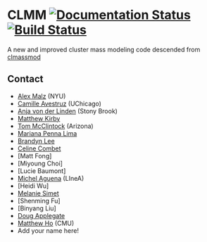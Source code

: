 

# CLMM [![Documentation Status](https://readthedocs.org/projects/clmm/badge/?version=master)](https://clmm.readthedocs.io/en/master/?badge=master) [![Build Status](https://travis-ci.org/LSSTDESC/CLMM.svg?branch=master)](https://travis-ci.org/LSSTDESC/CLMM)

A new and improved cluster mass modeling code descended from [clmassmod](https://github.com/LSSTDESC/clmassmod)

## Contact

* [Alex Malz](https://github.com/aimalz) (NYU)
* [Camille Avestruz](https://github.com/cavestruz) (UChicago)
* [Anja von der Linden](https://github.com/anjavdl) (Stony Brook)
* [Matthew Kirby](https://github.com/matthewkirby)
* [Tom McClintock](https://github.com/tmcclintock) (Arizona)
* [Mariana Penna Lima](https://github.com/pennalima)
* [Brandyn Lee](https://github.com/brandynlee)
* [Celine Combet](https://github.com/combet)
* [Matt Fong]
* [Miyoung Choi]
* [Lucie Baumont]
* [Michel Aguena](https://github.com/m-aguena) (LIneA)
* [Heidi Wu]
* [Melanie Simet](https://github.com/msimet)
* [Shenming Fu]
* [Binyang Liu]
* [Doug Applegate](https://github.com/deapplegate)
* [Matthew Ho](https://github.com/maho3) (CMU)
* Add your name here!
